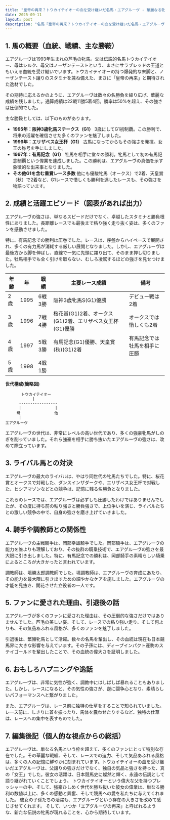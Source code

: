 ```yaml
---
title: "皇帝の再来？トウカイテイオーの血を受け継いだ名馬・エアグルーヴ - 華麗なる牝馬の軌跡と、その偉大な父へのオマージュ"
date: 2025-09-11
layout: post
description: "名馬『皇帝の再来？トウカイテイオーの血を受け継いだ名馬・エアグルーヴ』の伝説と魅力を深堀り"
---
```


## 1. 馬の概要（血統、戦績、主な勝鞍）

エアグルーヴは1993年生まれの芦毛の牝馬。父は伝説的名馬トウカイテイオー、母はシルク、母父はノーザンテーストという、まさにサラブレッドの王道ともいえる血統を受け継いでいます。トウカイテイオーの持つ爆発的な末脚と、ノーザンテースト譲りのスタミナを兼ね備えた、まさに「皇帝の再来」と期待された逸材でした。

その期待に応えるかのように、エアグルーヴは数々の名勝負を繰り広げ、華麗な成績を残しました。通算成績は22戦11勝5着4回。勝率は50%を超え、その強さは圧倒的でした。

主な勝鞍としては、以下のものがあります。

* **1995年：阪神3歳牝馬ステークス（G1）**  3歳にしてG1初制覇。この勝利で、将来の活躍を確信させた多くのファンを魅了しました。
* **1996年：エリザベス女王杯（G1）**  古馬になってからもその強さを発揮。女王の称号を手にしました。
* **1997年：有馬記念（G1）**  牡馬を相手に堂々の勝利。牝馬として初の有馬記念制覇という偉業を達成しました。この勝利は、エアグルーヴの真価を示す象徴的な出来事となりました。
* **その他G1を含む重賞レース多数**  他にも優駿牝馬（オークス）で2着、天皇賞（秋）で2着など、G1レースで惜しくも勝利を逃したレースも、その強さを物語っています。


## 2. 成績と活躍エピソード（図表があれば出力）

エアグルーヴの強さは、単なるスピードだけでなく、卓越したスタミナと勝負根性にありました。長距離レースでも最後まで粘り強く走り抜く姿は、多くのファンを感動させました。

特に、有馬記念での勝利は圧巻でした。レースは、序盤からハイペースで展開され、多くの有力馬が消耗する厳しい展開となりました。しかし、エアグルーヴは最後方から脚を伸ばし、直線で一気に先頭に躍り出て、そのまま押し切りました。牡馬相手でも全く引けを取らない、むしろ凌駕するほどの強さを見せつけました。


| 年齢 | 年 | 戦績 | 主要レース成績 | 備考 |
|---|---|---|---|---|
| 2歳 | 1995 | 6戦3勝 | 阪神3歳牝馬S(G1)優勝 | デビュー戦は2着 |
| 3歳 | 1996 | 7戦4勝 | 桜花賞(G1)2着、オークス(G1)2着、エリザベス女王杯(G1)優勝 | オークスでは惜しくも2着 |
| 4歳 | 1997 | 5戦3勝 | 有馬記念(G1)優勝、天皇賞(秋)(G1)2着 | 有馬記念では牡馬を相手に圧勝 |
| 5歳 | 1998 | 4戦1勝 |  |  |


**世代構成(簡略図)**

```
       トウカイテイオー
            |
      -----------------
      |               |
     母               他
      |
エアグルーヴ
```

エアグルーヴの世代は、非常にレベルの高い世代であり、多くの強豪牝馬がしのぎを削っていました。それら強豪を相手に勝ち抜いたエアグルーヴの強さは、改めて際立っています。


## 3. ライバル馬との対決

エアグルーヴの最大のライバルは、やはり同世代の牝馬たちでした。特に、桜花賞とオークスで対戦した、ダンスインザダークや、エリザベス女王杯で対戦した、ヒシアマゾンなどとの競争は、記憶に残る名勝負となりました。

これらのレースでは、エアグルーヴは必ずしも圧勝したわけではありませんでしたが、その度に持ち前の粘り強さと勝負強さで、上位争いを演じ、ライバルたちとの激しい競争の中で、自身の強さを磨き上げていきました。


## 4. 騎手や調教師との関係性

エアグルーヴの主戦騎手は、岡部幸雄騎手でした。岡部騎手は、エアグルーヴの能力を誰よりも理解しており、その抜群の騎乗技術で、エアグルーヴの強さを最大限に引き出しました。特に、有馬記念での勝利は、岡部騎手の素晴らしい騎乗によるところが大きかったと言われています。

調教師は、境勝太郎調教師でした。境調教師は、エアグルーヴの育成にあたり、その能力を最大限に引き出すための細やかなケアを施しました。エアグルーヴの才能を見抜き、開花させた立役者の一人です。


## 5. ファンに愛された理由、引退後の話

エアグルーヴが多くのファンに愛された理由は、その圧倒的な強さだけではありませんでした。芦毛の美しい姿、そして、レースでの粘り強い走り、そして何よりも、その気品あふれる風格が、多くのファンを魅了しました。

引退後は、繁殖牝馬として活躍。数々の名馬を輩出し、その血統は現在も日本競馬界に大きな影響を与えています。その子孫には、ディープインパクト産駒のステイゴールドを輩出したことで、その血統の偉大さを証明しました。


## 6. おもしろハプニングや逸話

エアグルーヴは、非常に気性が強く、調教中にはしばしば暴れることもありました。しかし、レースになると、その気性の強さが、逆に闘争心となり、素晴らしいパフォーマンスへと繋がりました。

また、エアグルーヴは、レース前に独特の仕草をすることで知られていました。レース前に、しきりに首を振ったり、馬体を震わせたりするなど、独特の仕草は、レースへの集中を表すものでした。


## 7. 編集後記（個人的な視点からの総括）

エアグルーヴは、単なる名馬という枠を超えて、多くのファンにとって特別な存在でした。その華麗な戦績、そして、レースでの迫力、そして気品あふれる風格は、多くの人の記憶に鮮やかに刻まれています。トウカイテイオーの血を受け継いだエアグルーヴは、父譲りの強さだけでなく、独自の気品と強さを持った、真の「女王」でした。彼女の活躍は、日本競馬史に燦然と輝く、永遠の伝説として語り継がれていくことでしょう。  トウカイテイオーという偉大な父を持つプレッシャーの中、そして、強豪ひしめく世代を勝ち抜いた彼女の偉業は、単なる勝利の数値以上に、多くの感動と興奮、そして競馬への愛を私たちに与えてくれました。  彼女の子孫たちの活躍も、エアグルーヴという存在の大きさを改めて感じさせてくれます。  そして、いつか「エアグルーヴの再来」と呼ばれるような、新たな伝説の牝馬が現れることを、心から期待しています。

